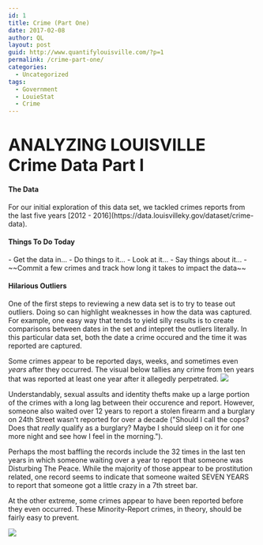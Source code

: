 ```yaml
---
id: 1
title: Crime (Part One)
date: 2017-02-08
author: QL
layout: post
guid: http://www.quantifylouisville.com/?p=1
permalink: /crime-part-one/
categories:
  - Uncategorized
tags:
  - Government
  - LouieStat
  - Crime
---
```


<h1>
<big><b> ANALYZING LOUISVILLE Crime Data Part I</b></big>
</h1>
<h4>
<b> The Data </b>
</h4>
For our initial exploration of this data set, we tackled crimes reports from the last five years [2012 - 2016](https://data.louisvilleky.gov/dataset/crime-data).

<h4>
<b> Things To Do Today </b>
</h4>
-   Get the data in...
-   Do things to it...
-   Look at it...
-   Say things about it...
-   ~~Commit a few crimes and track how long it takes to impact the data~~

<h4>
<b> Hilarious Outliers </b>
</h4>
One of the first steps to reviewing a new data set is to try to tease out outliers. Doing so can highlight weaknesses in how the data was captured. For example, one easy way that tends to yield silly results is to create comparisons between dates in the set and intepret the outliers literally. In this particular data set, both the date a crime occured and the time it was reported are captured.

Some crimes appear to be reported days, weeks, and sometimes even *years* after they occurred. The visual below tallies any crime from ten years that was reported at least one year after it allegedly perpetrated. ![](/images/crime-part-one/Older%20than%20a%20year%20graph-1.png)

Understandably, sexual assults and identity thefts make up a large portion of the crimes with a long lag between their occurence and report. However, someone also waited over 12 years to report a stolen firearm and a burglary on 24th Street wasn't reported for over a decade ("Should I call the cops? Does that *really* qualify as a burglary? Maybe I should sleep on it for one more night and see how I feel in the morning.").

Perhaps the most baffling the records include the 32 times in the last ten years in which someone waiting over a year to report that someone was Disturbing The Peace. While the majority of those appear to be prostitution related, one record seems to indicate that someone waited SEVEN YEARS to report that someone got a little crazy in a 7th street bar.

At the other extreme, some crimes appear to have been reported before they even occurred. These Minority-Report crimes, in theory, should be fairly easy to prevent.

![](/images/crime-part-one/Minority%20Report%20Graph-1.png)  
